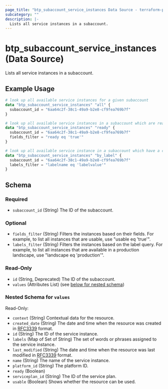 ```yaml
---
page_title: "btp_subaccount_service_instances Data Source - terraform-provider-btp"
subcategory: ""
description: |-
  Lists all service instances in a subaccount.
---
```


# btp_subaccount_service_instances (Data Source)

Lists all service instances in a subaccount.

## Example Usage

```terraform
# look up all available service instances for a given subaccount
data "btp_subaccount_service_instances" "all" {
  subaccount_id = "6aa64c2f-38c1-49a9-b2e8-cf9fea769b7f"
}

# look up all available service instances in a subaccount which are ready to be used
data "btp_subaccount_service_instances" "ready" {
  subaccount_id = "6aa64c2f-38c1-49a9-b2e8-cf9fea769b7f"
  fields_filter = "ready eq 'true'"
}

# look up all available service instance in a subaccount which have a certain label assigned
data "btp_subaccount_service_instances" "by_label" {
  subaccount_id = "6aa64c2f-38c1-49a9-b2e8-cf9fea769b7f"
  labels_filter = "labelname eq 'labelvalue'"
}
```

<!-- schema generated by tfplugindocs -->
## Schema

### Required

- `subaccount_id` (String) The ID of the subaccount.

### Optional

- `fields_filter` (String) Filters the instances based on their fields. For example, to list all instances that are usable, use "usable eq 'true'".
- `labels_filter` (String) Filters the instances based on the label query.  For example, to list all instances that are available in a production landscape, use "landscape eq 'production'".

### Read-Only

- `id` (String, Deprecated) The ID of the subaccount.
- `values` (Attributes List) (see [below for nested schema](#nestedatt--values))

<a id="nestedatt--values"></a>
### Nested Schema for `values`

Read-Only:

- `context` (String) Contextual data for the resource.
- `created_date` (String) The date and time when the resource was created in [RFC3339](https://www.ietf.org/rfc/rfc3339.txt) format.
- `id` (String) The ID of the service instance.
- `labels` (Map of Set of String) The set of words or phrases assigned to the service instance.
- `last_modified` (String) The date and time when the resource was last modified in [RFC3339](https://www.ietf.org/rfc/rfc3339.txt) format.
- `name` (String) The name of the service instance.
- `platform_id` (String) The platform ID.
- `ready` (Boolean)
- `serviceplan_id` (String) The ID of the service plan.
- `usable` (Boolean) Shows whether the resource can be used.
